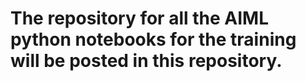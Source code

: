 # The repository for all the AIML python notebooks for the training will be posted in this repository.
